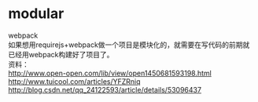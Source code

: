 # modular
webpack</br>
如果想用requirejs+webpack做一个项目是模块化的，就需要在写代码的前期就已经用webpack构建好了项目了。</br>
资料：</br>
http://www.open-open.com/lib/view/open1450681593198.html</br>
http://www.tuicool.com/articles/YFZRniq</br>
http://blog.csdn.net/qq_24122593/article/details/53096437

